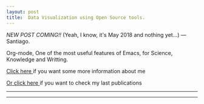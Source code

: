 ```yaml
---
layout: post
title:  Data Visualization using Open Source tools.
---
```



*NEW POST COMING!!*
(Yeah, I know, it's May 2018 and nothing yet...)
― Santiago.




Org-mode, One of the most useful features of Emacs, for Science, Knowledge and Writting.

[Click here ](https://mohr-sm.github.io/about/ "About me")if you want some more information about me

[Or click here ](https://mohr-sm.github.io/publications/ "Publications")if you want to check my last publications

-----------------------------------------------------------------------------------


-----------------------------------------------------------------------------------
